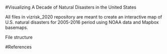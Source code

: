 #Visualizing A Decade of Natural Disasters in the United States

All files in vizrisk_2020 repository are meant to create an interactive map of U.S. natural disasters for 2005-2016 period using NOAA data and Mapbox basemaps.

File structure

#References
